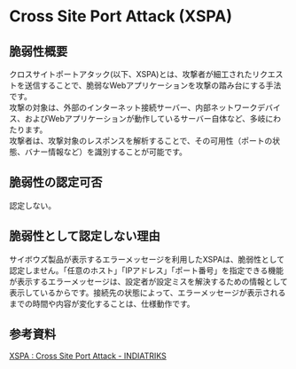 # Cross Site Port Attack (XSPA)

## 脆弱性概要
クロスサイトポートアタック(以下、XSPA)とは、攻撃者が細工されたリクエストを送信することで、脆弱なWebアプリケーションを攻撃の踏み台にする手法です。  
攻撃の対象は、外部のインターネット接続サーバー、内部ネットワークデバイス、およびWebアプリケーションが動作しているサーバー自体など、多岐にわたります。  
攻撃者は、攻撃対象のレスポンスを解析することで、その可用性（ポートの状態、バナー情報など）を識別することが可能です。  

## 脆弱性の認定可否
認定しない。

## 脆弱性として認定しない理由
サイボウズ製品が表示するエラーメッセージを利用したXSPAは、脆弱性として認定しません。「任意のホスト」「IPアドレス」「ポート番号」を指定できる機能が表示するエラーメッセージは、設定者が設定ミスを解決するための情報として表示しているからです。接続先の状態によって、エラーメッセージが表示されるまでの時間や内容が変化することは、仕様動作です。

## 参考資料
[XSPA : Cross Site Port Attack - INDIATRIKS](http://indiatriks.blogspot.com/2012/07/xspa-cross-site-port-attack.html)